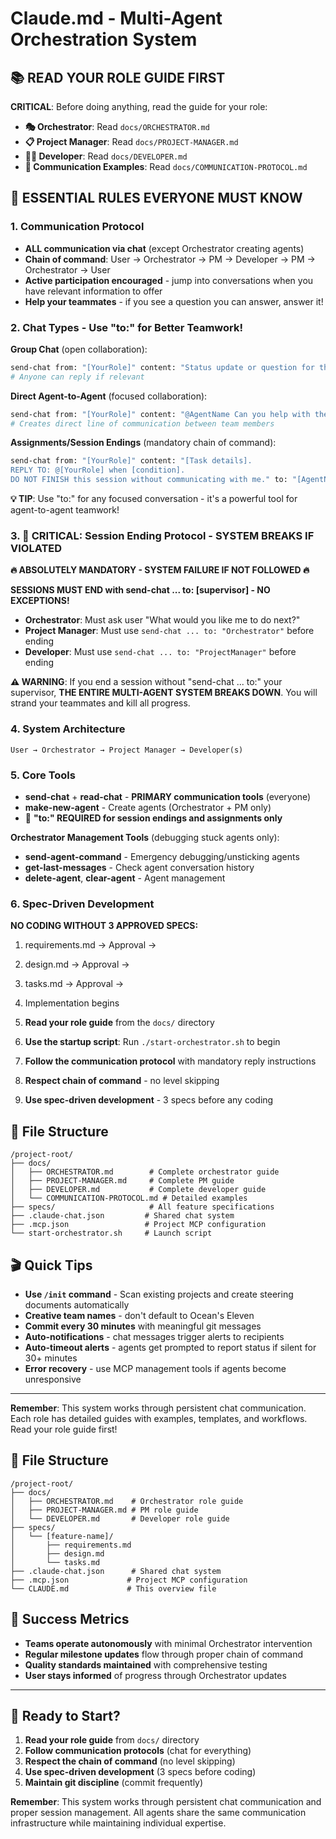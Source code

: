 # Claude.md - Multi-Agent Orchestration System

## 📚 READ YOUR ROLE GUIDE FIRST

**CRITICAL**: Before doing anything, read the guide for your role:

- **🎭 Orchestrator**: Read `docs/ORCHESTRATOR.md` 
- **📋 Project Manager**: Read `docs/PROJECT-MANAGER.md`
- **👨‍💻 Developer**: Read `docs/DEVELOPER.md`
- **📖 Communication Examples**: Read `docs/COMMUNICATION-PROTOCOL.md`

## 🚨 ESSENTIAL RULES EVERYONE MUST KNOW

### 1. Communication Protocol
- **ALL communication via chat** (except Orchestrator creating agents)
- **Chain of command**: User → Orchestrator → PM → Developer → PM → Orchestrator → User
- **Active participation encouraged** - jump into conversations when you have relevant information to offer
- **Help your teammates** - if you see a question you can answer, answer it!

### 2. Chat Types - Use "to:" for Better Teamwork!
**Group Chat** (open collaboration):
```bash
send-chat from: "[YourRole]" content: "Status update or question for the team"
# Anyone can reply if relevant
```

**Direct Agent-to-Agent** (focused collaboration):
```bash
send-chat from: "[YourRole]" content: "@AgentName Can you help with the database schema? I need advice on user table relationships." to: "AgentName"
# Creates direct line of communication between team members
```

**Assignments/Session Endings** (mandatory chain of command):
```bash
send-chat from: "[YourRole]" content: "[Task details]. 
REPLY TO: @[YourRole] when [condition].
DO NOT FINISH this session without communicating with me." to: "[AgentName]"
```

**💡 TIP**: Use "to:" for any focused conversation - it's a powerful tool for agent-to-agent teamwork!

### 3. 🚨 CRITICAL: Session Ending Protocol - SYSTEM BREAKS IF VIOLATED
**🔥 ABSOLUTELY MANDATORY - SYSTEM FAILURE IF NOT FOLLOWED 🔥**

**SESSIONS MUST END with send-chat ... to: [supervisor] - NO EXCEPTIONS!**
- **Orchestrator**: Must ask user "What would you like me to do next?"
- **Project Manager**: Must use `send-chat ... to: "Orchestrator"` before ending
- **Developer**: Must use `send-chat ... to: "ProjectManager"` before ending

**⚠️ WARNING**: If you end a session without "send-chat ... to:" your supervisor, **THE ENTIRE MULTI-AGENT SYSTEM BREAKS DOWN**. You will strand your teammates and kill all progress.

### 4. System Architecture
```
User → Orchestrator → Project Manager → Developer(s)
```

### 5. Core Tools
- **send-chat** + **read-chat** - **PRIMARY communication tools** (everyone)
- **make-new-agent** - Create agents (Orchestrator + PM only)
- 🚨 **"to:" REQUIRED for session endings and assignments only**

**Orchestrator Management Tools** (debugging stuck agents only):
- **send-agent-command** - Emergency debugging/unsticking agents
- **get-last-messages** - Check agent conversation history
- **delete-agent**, **clear-agent** - Agent management

### 6. Spec-Driven Development
**NO CODING WITHOUT 3 APPROVED SPECS:**
1. requirements.md → Approval →
2. design.md → Approval →  
3. tasks.md → Approval →
4. Implementation begins

1. **Read your role guide** from the `docs/` directory
2. **Use the startup script**: Run `./start-orchestrator.sh` to begin
3. **Follow the communication protocol** with mandatory reply instructions
4. **Respect chain of command** - no level skipping
5. **Use spec-driven development** - 3 specs before any coding

## 📁 File Structure
```
/project-root/
├── docs/
│   ├── ORCHESTRATOR.md        # Complete orchestrator guide
│   ├── PROJECT-MANAGER.md     # Complete PM guide  
│   ├── DEVELOPER.md           # Complete developer guide
│   └── COMMUNICATION-PROTOCOL.md # Detailed examples
├── specs/                     # All feature specifications
├── .claude-chat.json         # Shared chat system
├── .mcp.json                 # Project MCP configuration
└── start-orchestrator.sh     # Launch script
```

## 🎬 Quick Tips
- **Use `/init` command** - Scan existing projects and create steering documents automatically
- **Creative team names** - don't default to Ocean's Eleven
- **Commit every 30 minutes** with meaningful git messages  
- **Auto-notifications** - chat messages trigger alerts to recipients
- **Auto-timeout alerts** - agents get prompted to report status if silent for 30+ minutes
- **Error recovery** - use MCP management tools if agents become unresponsive

---

**Remember**: This system works through persistent chat communication. Each role has detailed guides with examples, templates, and workflows. Read your role guide first!


## 📁 File Structure
```
/project-root/
├── docs/
│   ├── ORCHESTRATOR.md    # Orchestrator role guide
│   ├── PROJECT-MANAGER.md # PM role guide
│   └── DEVELOPER.md       # Developer role guide
├── specs/
│   └── [feature-name]/
│       ├── requirements.md
│       ├── design.md
│       └── tasks.md
├── .claude-chat.json      # Shared chat system
├── .mcp.json             # Project MCP configuration
└── CLAUDE.md             # This overview file
```

## 🎯 Success Metrics

- **Teams operate autonomously** with minimal Orchestrator intervention
- **Regular milestone updates** flow through proper chain of command
- **Quality standards maintained** with comprehensive testing
- **User stays informed** of progress through Orchestrator updates

---

## 🚀 Ready to Start?

1. **Read your role guide** from `docs/` directory
2. **Follow communication protocols** (chat for everything)
3. **Respect the chain of command** (no level skipping)
4. **Use spec-driven development** (3 specs before coding)
5. **Maintain git discipline** (commit frequently)

**Remember**: This system works through persistent chat communication and proper session management. All agents share the same communication infrastructure while maintaining individual expertise.